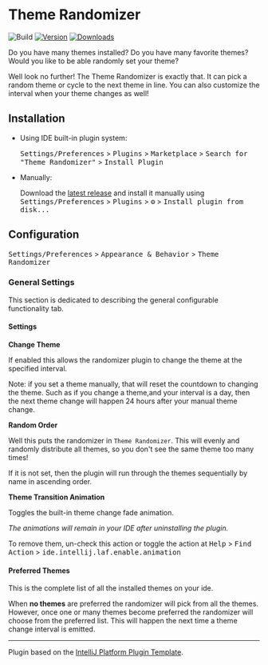 # Theme Randomizer

![Build](https://github.com/Unthrottled/theme-randomizer/workflows/Build/badge.svg)
[![Version](https://img.shields.io/jetbrains/plugin/v/PLUGIN_ID.svg)](https://plugins.jetbrains.com/plugin/PLUGIN_ID)
[![Downloads](https://img.shields.io/jetbrains/plugin/d/PLUGIN_ID.svg)](https://plugins.jetbrains.com/plugin/PLUGIN_ID)

<!-- Plugin description -->
Do you have many themes installed? Do you have many favorite themes? Would you like to be able randomly set your theme?

Well look no further! The Theme Randomizer is exactly that. It can pick a random theme or cycle to the next theme in
line. You can also customize the interval when your theme changes as well!
<!-- Plugin description end -->

## Installation

- Using IDE built-in plugin system:

  <kbd>Settings/Preferences</kbd> > <kbd>Plugins</kbd> > <kbd>Marketplace</kbd> > <kbd>Search for "Theme Randomizer"</kbd> >
  <kbd>Install Plugin</kbd>

- Manually:

  Download the [latest release](https://github.com/Unthrottled/theme-randomizer/releases/latest) and install it manually
  using
  <kbd>Settings/Preferences</kbd> > <kbd>Plugins</kbd> > <kbd>⚙️</kbd> > <kbd>Install plugin from disk...</kbd>

## Configuration

<kbd>Settings/Preferences</kbd> > <kbd>Appearance & Behavior</kbd> > <kbd>Theme Randomizer</kbd>

### General Settings
This section is dedicated to describing the general configurable functionality  tab.

#### Settings

**Change Theme**

If enabled this allows the randomizer plugin to change the theme at the specified interval.

Note: if you set a theme manually, that will reset the countdown to changing the theme.
Such as if you change a theme,and your interval is a day, then the next theme change will happen 24 hours after your manual theme change.

**Random Order**

Well this puts the randomizer in `Theme Randomizer`.
This will evenly and randomly distribute all themes, so you don't see the same theme too many times!

If it is not set, then the plugin will run through the themes sequentially by name in ascending order.

**Theme Transition Animation**

Toggles the built-in theme change fade animation.

_The animations will remain in your IDE after uninstalling the plugin._

To remove them, un-check this action or toggle the action at
<kbd>Help</kbd> > <kbd>Find Action</kbd> > <kbd>ide.intellij.laf.enable.animation</kbd>


#### Preferred Themes

This is the complete list of all the installed themes on your ide.

When **no themes** are preferred the randomizer will pick from all the themes. However, once one or many themes become
preferred the randomizer will choose from the preferred list. This will happen the next time a theme change interval is
emitted.

---
Plugin based on the [IntelliJ Platform Plugin Template][template].

[template]: https://github.com/JetBrains/intellij-platform-plugin-template
